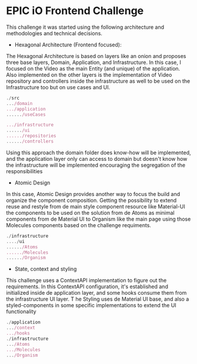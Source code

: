 # EPIC iO Frontend Challenge

This challenge it was started using the following architecture and methodologies and technical decisions.

- Hexagonal Architecture (Frontend focused):

The Hexagonal Architecture is based on layers like an onion and proposes three base layers, Domain, Application, and Infrastructure. In this case, I focused on the Video as the main Entity (and unique) of the application. Also implemented on the other layers is the implementation of Video repository and controllers inside the infrastructure as well to be used on the Infrastructure too but on use cases and UI.

```javascript
./src
.../domain
.../application
....../useCases

.../infrastructure
....../ui
....../repositories
....../controllers

```



Using this approach the domain folder does know-how will be implemented, and the application layer only can access to domain but doesn't know how the infrastructure will be implemented encouraging the segregation of the responsibilities



- Atomic Design



In this case, Atomic Design provides another way to focus the build and organize the component composition. Getting the possibility to extend reuse and restyle from de main style component resource like Material-UI the components to be used on the solution from de Atoms as minimal components from de Material UI to Organism like the main page using those Molecules components based on the challenge requiments.

```javascript
./infrastructure
..../ui
....../Atoms
....../Molecules
....../Organism

```



- State, context and styling

This challenge uses a ContextAPI implementation to figure out the requirements. In this ContextAPI configuration, it's established and initialized inside de application layer, and some hooks consume them from the infrastructure UI layer. T
he Styling uses de Material UI base, and also a styled-components in some specific implementations to extend the UI functionality 

```javascript
./application
.../context
.../hooks
./infrastructure
.../Atoms
.../Molecules
.../Organism
```

